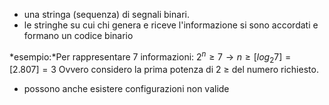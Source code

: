 - una stringa (sequenza) di segnali binari.
- le stringhe su cui chi genera e riceve l'informazione si sono accordati e formano un codice binario

*esempio:*Per rappresentare 7 informazioni:  $2^n \geq 7 \to n\geq [log_2{7}] = [2.807] = 3$
Ovvero considero la prima potenza di 2 $\geq$ del numero richiesto.

- possono anche esistere configurazioni non valide